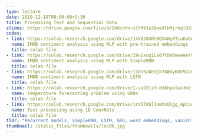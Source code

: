 ```yaml
---
type: lecture
date: 2019-12-19T08:00:00+3:30
title: Processing Text and Sequential Data
slides: https://drive.google.com/file/d/1hHcdYnrs7rR91a3Qxe9lhMjrkqldZc_d/view
codes: 
- link: https://colab.research.google.com/drive/14V0J84Rt8QV4WyXTcuKoGA9kGaXm3dCl
  name: IMDB sentiment analysis using MLP with pre-trained embeddings
  title: colab file
- link: https://colab.research.google.com/drive/19uixuq1La87tDmOww4eeYvU-zFRIOZOB
  name: IMDB sentiment analysis using MLP with SimpleRNN
  title: colab file
- link: https://colab.research.google.com/drive/11bS52AEXjk78WayKOV92adMq0J9HzM0k
  name: IMDB sentiment analysis using MLP with LSTM
  title: colab file
- link: https://colab.research.google.com/drive/1-vq2Xjzf-ddkhpolws3mzjDnvkBHv-4R
  name: Temperature forecasting problem using GRUs
  title: colab file
- link: https://colab.research.google.com/drive/1rVDTKblIemh2Qlgg_ApCsAwjHG4n43E_
  name: Text processing using 1D ConvNets
  title: colab file
tldr: "Recurrent models, SimpleRNN, LSTM, GRU, word embeddings, vanishing gradient problem, attention mechanism, and ID ConvNets"
thumbnail: /static_files/thumbnails/lec06.jpg
---
```

